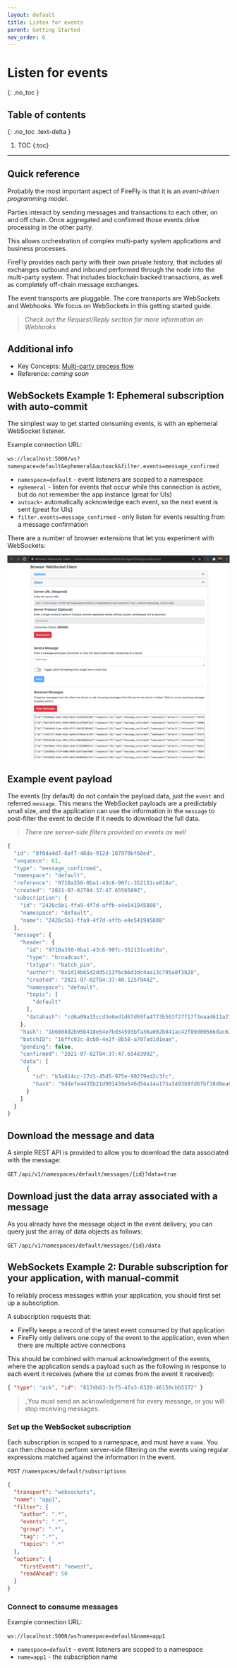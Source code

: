 ```yaml
---
layout: default
title: Listen for events
parent: Getting Started
nav_order: 6
---
```


# Listen for events
{: .no_toc }

## Table of contents
{: .no_toc .text-delta }

1. TOC
{:toc}

---

## Quick reference

Probably the most important aspect of FireFly is that it is an _event-driven programming model_.

Parties interact by sending messages and transactions to each other, on and off chain.
Once aggregated and confirmed those events drive processing in the other party.

This allows orchestration of complex multi-party system applications and business processes.

FireFly provides each party with their own private history, that includes all exchanges
outbound and inbound performed through the node into the multi-party system. That includes
blockchain backed transactions, as well as completely off-chain message exchanges.

The event transports are pluggable. The core transports are WebSockets and Webhooks.
We focus on WebSockets in this getting started guide.

> _Check out the Request/Reply section for more information on Webhooks_

## Additional info

- Key Concepts: [Multi-party process flow](/keyconcepts/multiparty_process_flow.html)
- Reference: _coming soon_

## WebSockets Example 1: Ephemeral subscription with auto-commit

The simplest way to get started consuming events, is with an ephemeral WebSocket listener.

Example connection URL:

`ws://localhost:5000/ws?namespace=default&ephemeral&autoack&filter.events=message_confirmed`

- `namespace=default` - event listeners are scoped to a namespace
- `ephemeral` - listen for events that occur while this connection is active, but do not remember the app instance (great for UIs)
- `autoack`- automatically acknowledge each event, so the next event is sent (great for UIs)
- `filter.events=message_confirmed` - only listen for events resulting from a message confirmation

There are a number of browser extensions that let you experiment with WebSockets:

![Browser Extension](../images/websocket_example.png)

## Example event payload

The events (by default) do not contain the payload data, just the `event` and referred `message`.
This means the WebSocket payloads are a predictably small size, and the application can
use the information in the `message` to post-filter the event to decide if it needs to download
the full data.

> _There are server-side filters provided on events as well_

```js
{
  "id": "8f0da4d7-8af7-48da-912d-187979bf60ed",
  "sequence": 61,
  "type": "message_confirmed",
  "namespace": "default",
  "reference": "9710a350-0ba1-43c6-90fc-352131ce818a",
  "created": "2021-07-02T04:37:47.6556589Z",
  "subscription": {
    "id": "2426c5b1-ffa9-4f7d-affb-e4e541945808",
    "namespace": "default",
    "name": "2426c5b1-ffa9-4f7d-affb-e4e541945808"
  },
  "message": {
    "header": {
      "id": "9710a350-0ba1-43c6-90fc-352131ce818a",
      "type": "broadcast",
      "txtype": "batch_pin",
      "author": "0x1d14b65d2dd5c13f6cb6d3dc4aa13c795a8f3b28",
      "created": "2021-07-02T04:37:40.1257944Z",
      "namespace": "default",
      "topic": [
        "default"
      ],
      "datahash": "cd6a09a15ccd3e6ed1d67d69fa4773b563f27f17f3eaad611a2792ba945ca34f"
    },
    "hash": "1b6808d2b95b418e54e7bd34593bfa36a002b841ac42f89d00586dac61e8df43",
    "batchID": "16ffc02c-8cb0-4e2f-8b58-a707ad1d1eae",
    "pending": false,
    "confirmed": "2021-07-02T04:37:47.6548399Z",
    "data": [
      {
        "id": "b3a814cc-17d1-45d5-975e-90279ed2c3fc",
        "hash": "9ddefe4435b21d901439e546d54a14a175a3493b9fd8fbf38d9ea6d3cbf70826"
      }
    ]
  }
}
```

## Download the message and data

A simple REST API is provided to allow you to download the data associated with the message:

`GET` `/api/v1/namespaces/default/messages/{id}?data=true`

## Download just the data array associated with a message

As you already have the message object in the event delivery, you can query just the array
of data objects as follows:

`GET` `/api/v1/namespaces/default/messages/{id}/data`

## WebSockets Example 2: Durable subscription for your application, with manual-commit

To reliably process messages within your application, you should first set up a subscription.

A subscription requests that:
- FireFly keeps a record of the latest event consumed by that application
- FireFly only delivers one copy of the event to the application, even when there are multiple active connections

This should be combined with manual acknowledgment of the events, where the application sends a
payload such as the following in response to each event it receives (where the `id` comes from the event
it received):

```json
{ "type": "ack", "id": "617db63-2cf5-4fa3-8320-46150cbb5372" }
```

> _You must send an acknowledgement for every message, or you will stop receiving messages.

### Set up the WebSocket subscription

Each subscription is scoped to a namespace, and must have a `name`. You can then choose to perform
server-side filtering on the events using regular expressions matched against the information
in the event.

`POST` `/namespaces/default/subscriptions`

```json
{
  "transport": "websockets",
  "name": "app1",
  "filter": {
    "author": ".*",
    "events": ".*",
    "group": ".*",
    "tag": ".*",
    "topics": ".*"
  },
  "options": {
    "firstEvent": "newest",
    "readAhead": 50
  }
}
```

### Connect to consume messages

Example connection URL:

`ws://localhost:5000/ws?namespace=default&name=app1`

- `namespace=default` - event listeners are scoped to a namespace
- `name=app1` - the subscription name

